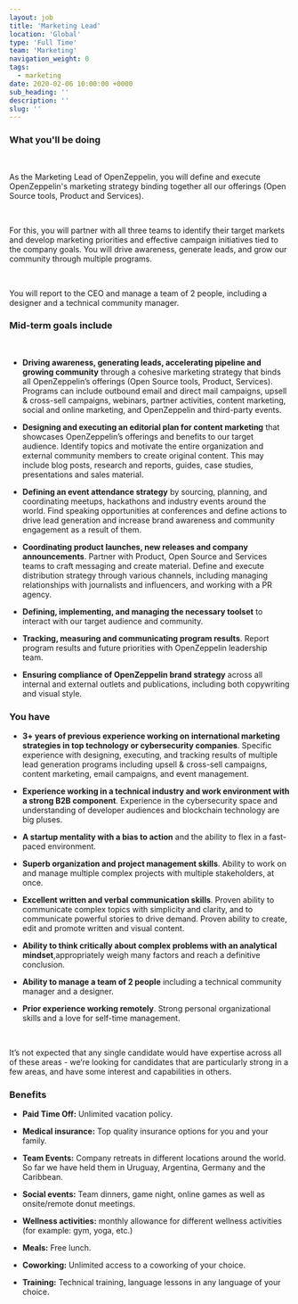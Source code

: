```yaml
---
layout: job
title: 'Marketing Lead'
location: 'Global'
type: 'Full Time'
team: 'Marketing'
navigation_weight: 0
tags:
  - marketing
date: 2020-02-06 10:00:00 +0000
sub_heading: ''
description: ''
slug: ''
---
```


<div class="requirements">
  <h3 class="job-description-title">What you'll be doing</h3>
  <br/>
  <p>As the Marketing Lead of OpenZeppelin, you will define and execute OpenZeppelin's marketing strategy binding together all our offerings (Open Source tools, Product and Services).</p>
  <br/>
  <p>For this, you will partner with all three teams to identify their target markets and develop marketing priorities and effective campaign initiatives tied to the company goals. You will drive awareness, generate leads, and grow our community through multiple programs.</p>
  <br/>
  <p>You will report to the CEO and manage a team of 2 people, including a designer and a technical community manager.</p>
</div>
<div class="requirements">
  <h3 class="job-description-title">Mid-term goals include</h3>
  <br/>
  <ul>
    <li><p><b>Driving awareness, generating leads, accelerating pipeline and growing community</b> through a cohesive marketing strategy that binds all OpenZeppelin’s offerings (Open Source tools, Product, Services). Programs can include outbound email and direct mail campaigns, upsell & cross-sell campaigns, webinars, partner activities, content marketing, social and online marketing, and OpenZeppelin and third-party events. </p></li>
    <li><p><b>Designing and executing an editorial plan for content marketing</b> that showcases OpenZeppelin’s offerings and benefits to our target audience. Identify topics and motivate the entire organization and external community members to create original content. This may include blog posts, research and reports, guides, case studies, presentations and sales material.</p></li>
    <li><p><b>Defining an event attendance strategy</b> by sourcing, planning, and coordinating meetups, hackathons and industry events around the world. Find speaking opportunities at conferences and define actions to drive lead generation and increase brand awareness and community engagement as a result of them.</p></li>
    <li><p><b>Coordinating product launches, new releases and company announcements</b>. Partner with Product, Open Source and Services teams to craft messaging and create material. Define and execute distribution strategy through various channels, including managing relationships with journalists and influencers, and working with a PR agency.</p></li>
    <li><p><b>Defining, implementing, and managing the necessary toolset</b> to interact with our target audience and community.</p></li>
    <li><p><b>Tracking, measuring and communicating program results</b>. Report program results and future priorities with OpenZeppelin leadership team.</p></li>
    <li><p><b>Ensuring compliance of OpenZeppelin brand strategy</b> across all internal and external outlets and publications, including both copywriting and visual style.</p></li>
  </ul>
</div>
<div class="requirements">
  <h3 class="job-description-title">You have</h3>
  <ul>
    <li><p><b>3+ years of previous experience working on international marketing strategies in top technology or cybersecurity companies</b>. Specific experience with designing, executing, and tracking results of multiple lead generation programs including upsell & cross-sell campaigns, content marketing, email campaigns, and event management.</p></li>
    <li><p><b>Experience working in a technical industry and work environment with a strong B2B component</b>. Experience in the cybersecurity space and understanding of developer audiences and blockchain technology are big pluses.</p></li>
    <li><p><b>A startup mentality with a bias to action</b> and the ability to flex in a fast-paced environment.</p></li>
    <li><p><b>Superb organization and project management skills</b>. Ability to work on and manage multiple complex projects with multiple stakeholders, at once.</p></li>
    <li><p><b>Excellent written and verbal communication skills</b>. Proven ability to communicate complex topics with simplicity and clarity, and to communicate powerful stories to drive demand. Proven ability to create, edit and promote written and visual content.</p></li>
    <li><p><b>Ability to think critically about complex problems with an analytical mindset</b>,appropriately weigh many factors and reach a definitive conclusion.</p></li>
    <li><p><b>Ability to manage a team of 2 people</b> including a technical community manager and a designer.</p></li>
    <li><p><b>Prior experience working remotely</b>. Strong personal organizational skills and a love for self-time management.</p></li>
  </ul>
  <br/>
  <p>It’s not expected that any single candidate would have expertise across all of these areas - we’re looking for candidates that are particularly strong in a few areas, and have some interest and capabilities in others.</p>
</div>
<div class="requirements">
  <h3 class="job-description-title">Benefits</h3>
  <ul>
    <li><p><b>Paid Time Off:</b> Unlimited vacation policy.</p></li>
    <li><p><b>Medical insurance:</b> Top quality insurance options for you and your family. </p></li>
    <li><p><b>Team Events:</b> Company retreats in different locations around the world. So far we have held them in Uruguay, Argentina, Germany and the Caribbean.</p></li>
    <li><p><b>Social events:</b> Team dinners, game night, online games as well as onsite/remote donut meetings.</p></li>
    <li><p><b>Wellness activities:</b> monthly allowance for different wellness activities (for example: gym, yoga, etc.)</p></li>
    <li><p><b>Meals:</b> Free lunch.</p></li>
    <li><p><b>Coworking:</b> Unlimited access to a coworking of your choice.</p></li>
    <li><p><b>Training:</b> Technical training, language lessons in any language of your choice.</p></li>
  </ul>
</div>
